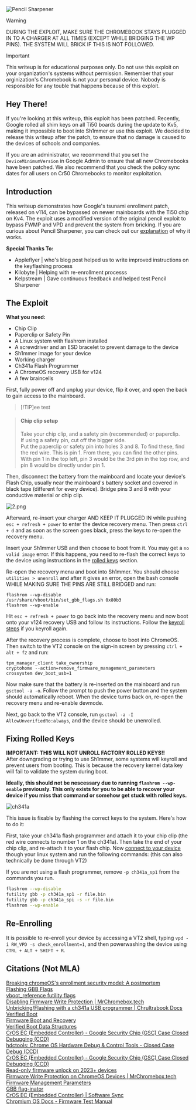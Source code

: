 
<img src="https://github.com/truekas/PencilSharpener/blob/main/src/Logo.png?raw=true" alt="Pencil Sharpener"/>

> [!WARNING]  
> DURING THE EXPLOIT, MAKE SURE THE CHROMEBOOK STAYS PLUGGED IN TO A CHARGER AT ALL TIMES (EXCEPT WHILE BRIDGING THE WP PINS). THE SYSTEM WILL BRICK IF THIS IS NOT FOLLOWED.

> [!IMPORTANT]
> This writeup is for educational purposes only. Do not use this exploit on your organization's systems without permission. Remember that your orginization's Chromebook is not your personal device. Nobody is responsible for any touble that happens because of this exploit.

## Hey There!
If you're looking at this writeup, this exploit has been patched. Recently, Google rolled all shim keys on all Ti50 boards during the update to Kv5, making it impossible to boot into Sh1mmer or use this exploit. We decided to release this writeup after the patch, to ensure that no damage is caused to the devices of schools and companies. 

If you are an administrator, we recommend that you set the `DeviceMinimumVersion` in Google Admin to ensure that all new Chromebooks have been patched. We also recommend that you check the policy sync dates for all users on Cr50 Chromebooks to monitor exploitation.

## Introduction 
This writeup demonstrates how Google's tsunami enrollment patch, released on v114, can be bypassed on newer mainboards with the Ti50 chip on Kv4. The exploit uses a modified version of the original pencil exploit to bypass FWMP and VPD and prevent the system from bricking. If you are curious about Pencil Sharpener, you can check out our [explanation](https://github.com/truekas/PencilSharpener/blob/main/Explanation.md) of why it works.

**Special Thanks To:**
- Appleflyer | who's blog post helped us to write improved instructions on the keyflashing process
- Kilobyte | Helping with re-enrollment processs
- Kelpstream | Gave continuous feedback and helped test Pencil Sharpener
  
## The Exploit
**What you need:**
- Chip Clip
- Paperclip or Safety Pin
- A Linux system with flashrom installed
- A screwdriver and an ESD bracelet to prevent damage to the device
- Sh1mmer image for your device
- Working charger
- Ch341a Flash Programmer
- A ChromeOS recovery USB for v124
- A few braincells

First, fully power off and unplug your device, flip it over, and open the back to gain access to the mainboard.

> [!TIP]ee
> test

> #### Chip clip setup
> Take your chip clip, and a safety pin (recommended) or paperclip.\
> If using a safety pin, cut off the bigger side.\
> Put the paperclip or safety pin into holes 3 and 8. To find these, find the red wire. This is pin 1. From there, you can find the other pins.\
> With pin 1 in the top left, pin 3 would be the 3rd pin in the top row, and pin 8 would be directly under pin 1.

Then, disconnect the battery from the mainboard and locate your device's Flash Chip, usually near the mainboard's battery socket and covered in black tape (different for every device). Bridge pins 3 and 8 with your conductive material or chip clip.

<img src="https://github.com/truekas/PencilSharpener/blob/main/src/2.png?raw=true" alt="2.png"/>

Afterward, re-insert your charger AND KEEP IT PLUGGED IN while pushing `esc + refresh + power` to enter the device recovery menu. Then press `ctrl + d` and as soon as the screen goes black, press the keys to re-open the recovery menu. 

Insert your Sh1mmer USB and then choose to boot from it. You may get a `no valid image` error. If this happens, you need to re-flash the correct keys to the device using instructions in the [rolled keys](#fixing-rolled-keys) section.

Re-open the recovery menu and boot into Sh1mmer. You should choose `utilities > unenroll` and after it gives an error, open the bash console WHILE MAKING SURE THE PINS ARE STILL BRIDGED and run:
```
flashrom --wp-disable
/usr/share/vboot/bin/set_gbb_flags.sh 0x80b3
flashrom --wp-enable
```
Hit `esc + refresh + power` to go back into the recovery menu and now boot onto your v124 recovery USB and follow its instructions. Follow the [keyroll steps](#fixing-rolled-keys) if you keyroll again.

After the recovery process is complete, choose to boot into ChromeOS. Then switch to the VT2 console on the sign-in screen by pressing `ctrl + alt + f2` and run:
```
tpm_manager_client take_ownership
cryptohome --action=remove_firmware_management_parameters
crossystem dev_boot_usb=1
```

Now make sure that the battery is re-inserted on the mainboard and run `gsctool -a -o`. Follow the prompt to push the power button and the system should automatically reboot. When the device turns back on, re-open the recovery menu and re-enable devmode.

Next, go back to the VT2 console, run `gsctool -a -I AllowUnverifiedRo:always`, and the device should be unenrolled.

## Fixing Rolled Keys
**IMPORTANT: THIS WILL NOT UNROLL FACTORY ROLLED KEYS!!**\
After downgrading or trying to use Sh1mmer, some systems will keyroll and prevent users from booting. This is because the recovery kernel data key will fail to validate the system during boot.

**Ideally, this should not be nescessary due to running `flashrom --wp-enable` previously. This only exists for you to be able to recover your device if you miss that command or somehow get stuck with rolled keys.**

<img src="https://github.com/truekas/PencilSharpener/blob/main/src/rolledkeys.png?raw=true" alt="ch341a"/>

This issue is fixable by flashing the correct keys to the system. Here's how to do it:

First, take your ch341a flash programmer and attach it to your chip clip (the red wire connects to number 1 on the ch341a). Then take the end of your chip clip, and re-attach it to your flash chip. Now [connect to your device](https://docs.chrultrabook.com/docs/unbricking/unbrick-ch341a.html#prepping-to-flash) though your linux system and run the following commands: (this can also technically be done through VT2)

If you are not using a flash programmer, remove `-p ch341a_sp1` from the commands you run.

```bash
flashrom --wp-disable
futility gbb -p ch341a_sp1 -r file.bin
futility gbb -p ch341a_spi -s -r file.bin
flashrom --wp-enable
```

## Re-Enrolling
It is possible to re-enroll your device by accessing a VT2 shell, typing `vpd -i RW_VPD -s check_enrollment=1`, and then powerwashing the device using `CTRL + ALT + SHIFT + R`.

## Citations (Not MLA)
[Breaking chromeOS's enrollment security model: A postmortem](https://blog.coolelectronics.me/breaking-cros-6/)
<br>
[Flashing GBB Flags](https://appleflyers-blog.vercel.app/blog/gbbflagflash)
<br>
[vboot_reference futility flags](https://chromium.googlesource.com/chromiumos/platform/vboot_reference/+/refs/heads/main/futility/docs/cmd_gbb_utility.md)
<br>
[Disabling Firmware Write Protection | MrChromebox.tech](https://docs.mrchromebox.tech/docs/firmware/wp/disabling.html)
<br>
[Unbricking/Flashing with a ch341a USB programmer | Chrultrabook Docs](https://docs.chrultrabook.com/docs/unbricking/unbrick-ch341a.html)
<br>
[Verified Boot](https://www.chromium.org/chromium-os/chromiumos-design-docs/verified-boot/)
<br>
[Firmware Boot and Recovery](https://www.chromium.org/chromium-os/chromiumos-design-docs/firmware-boot-and-recovery/)
<br>
[Verified Boot Data Structures](https://www.chromium.org/chromium-os/chromiumos-design-docs/verified-boot-data-structures/)
<br>
[CrOS EC (Embedded Controller) - Google Security Chip (GSC) Case Closed Debugging (CCD)](https://chromium.googlesource.com/chromiumos/platform/ec/+/cr50_stab/docs/case_closed_debugging_gsc.md)
<br>
[hdctools: Chrome OS Hardware Debug & Control Tools - Closed Case Debug (CCD)](https://chromium.googlesource.com/chromiumos/third_party/hdctools/+/HEAD/docs/ccd.md)
<br>
[CrOS EC (Embedded Controller) - Google Security Chip (GSC) Case Closed Debugging (CCD)](https://chromium.googlesource.com/chromiumos/platform/ec/+/fe6ca90e/docs/case_closed_debugging_cr50.md)
<br>
[Read-only firmware unlock on 2023+ devices](https://www.chromium.org/chromium-os/developer-library/guides/device/ro-firmware-unlock/)
<br>
[Firmware Write Protection on ChromeOS Devices | MrChromebox.tech](https://docs.mrchromebox.tech/docs/firmware/wp/)
<br>
[Firmware Management Parameters](https://www.chromium.org/chromium-os/fwmp/)
<br>
[GBB flag-inator](https://binbashbanana.github.io/gbbflaginator/)
<br>
[CrOS EC (Embedded Controller) | Software Sync](https://chromium.googlesource.com/chromiumos/platform/ec/+/HEAD/README.md#Preventing-the-RW-EC-firmware-from-being-overwritten-by-Software-Sync-at-boot)
<br>
[Chromium OS Docs - Firmware Test Manual](https://chromium.googlesource.com/chromiumos/docs/+/master/firmware_test_manual.md)
